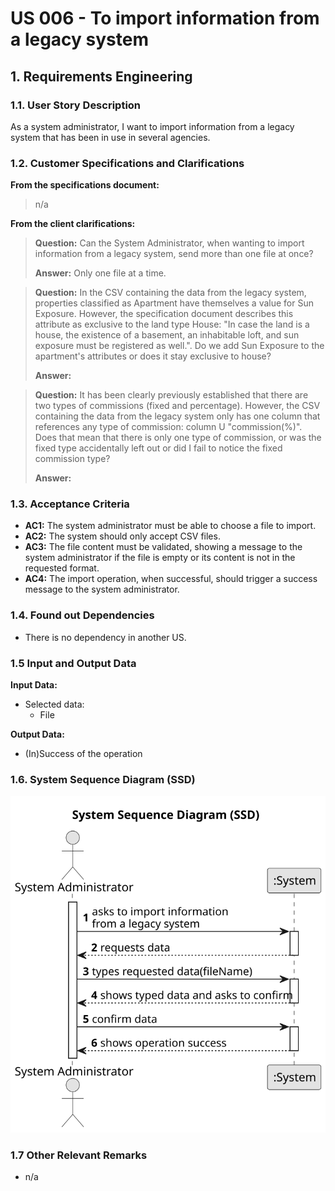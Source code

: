 # US 006 - To import information from a legacy system

## 1. Requirements Engineering


### 1.1. User Story Description

As a system administrator, I want to import information from a legacy system that has been in use in several agencies.



### 1.2. Customer Specifications and Clarifications 


**From the specifications document:**

> n/a 



**From the client clarifications:**

> **Question:** Can the System Administrator, when wanting to import information from a legacy system, send more than one file at once?
>  
> **Answer:** Only one file at a time.


> **Question:** In the CSV containing the data from the legacy system, properties classified as Apartment have themselves a value for Sun Exposure. However, the specification document describes this attribute as exclusive to the land type House: "In case the land is a house, the existence of a basement, an inhabitable loft, and sun exposure must be registered as well.". Do we add Sun Exposure to the apartment's attributes or does it stay exclusive to house?
>  
> **Answer:**


> **Question:** It has been clearly previously established that there are two types of commissions (fixed and percentage). However, the CSV containing the data from the legacy system only has one column that references any type of commission: column U "commission(%)". Does that mean that there is only one type of commission, or was the fixed type accidentally left out or did I fail to notice the fixed commission type?
> 
> **Answer:**


### 1.3. Acceptance Criteria


* **AC1:** The system administrator must be able to choose a file to import.
* **AC2:** The system should only accept CSV files.
* **AC3:** The file content must be validated, showing a message to the system administrator if the file is empty or its content is not in the requested format.
* **AC4:** The import operation, when successful, should trigger a success message to the system administrator.


### 1.4. Found out Dependencies


* There is no dependency in another US. 


### 1.5 Input and Output Data


**Input Data:**

* Selected data:
	* File 


**Output Data:**

* (In)Success of the operation

### 1.6. System Sequence Diagram (SSD)


![System Sequence Diagram](svg/us012-system-sequence-diagram.svg)


### 1.7 Other Relevant Remarks

* n/a